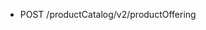 <!--
    ATTENTION: This file was generated via gradle!
               Do NOT manually edit this file! Any such changes will be overwritten!
-->

* POST /productCatalog/v2/productOffering
